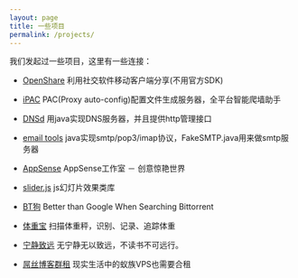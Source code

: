 ```yaml
---
layout: page
title: 一些项目
permalink: /projects/
---
```

我们发起过一些项目，这里有一些连接：

- [OpenShare](http://openshare.gfzj.us/)
    利用社交软件移动客户端分享(不用官方SDK)

- [iPAC](https://github.com/100apps/ipac)
    PAC(Proxy auto-config)配置文件生成服务器，全平台智能爬墙助手

- [DNSd](https://github.com/100apps/DNSd)
    用java实现DNS服务器，并且提供http管理接口
- [email tools](https://github.com/100apps/emailtools)
    java实现smtp/pop3/imap协议，FakeSMTP.java用来做smtp服务器

- [AppSense](http://www.appsense.me/)
    AppSense工作室 － 创意惊艳世界

- [slider.js](http://www.gfzj.us/slider/)
    js幻灯片效果类库

- [BT狗](https://btgle.com/)
    Better than Google When Searching Bittorrent

- [体重宝](https://itunes.apple.com/app/id925697616)
    扫描体重秤，识别、记录、追踪体重

- [宁静致远](http://peaceworldfound.com/)
    无宁静无以致远，不读书不可远行。

- [屌丝博客群租](http://www.gfzj.us/ourblogs/)
    现实生活中的蚁族VPS也需要合租

